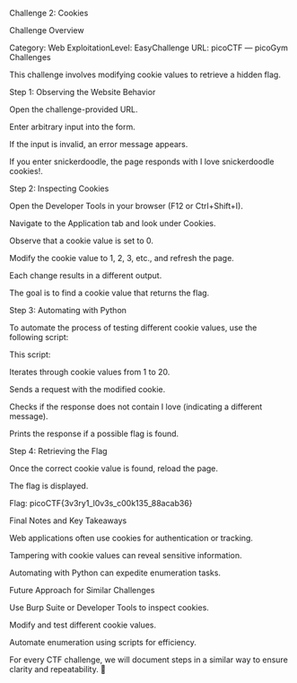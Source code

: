 

Challenge 2: Cookies

Challenge Overview

Category: Web ExploitationLevel: EasyChallenge URL: picoCTF — picoGym Challenges

This challenge involves modifying cookie values to retrieve a hidden flag.

Step 1: Observing the Website Behavior

Open the challenge-provided URL.

Enter arbitrary input into the form.

If the input is invalid, an error message appears.

If you enter snickerdoodle, the page responds with I love snickerdoodle cookies!.

Step 2: Inspecting Cookies

Open the Developer Tools in your browser (F12 or Ctrl+Shift+I).

Navigate to the Application tab and look under Cookies.

Observe that a cookie value is set to 0.

Modify the cookie value to 1, 2, 3, etc., and refresh the page.

Each change results in a different output.

The goal is to find a cookie value that returns the flag.

Step 3: Automating with Python

To automate the process of testing different cookie values, use the following script:

This script:

Iterates through cookie values from 1 to 20.

Sends a request with the modified cookie.

Checks if the response does not contain I love (indicating a different message).

Prints the response if a possible flag is found.

Step 4: Retrieving the Flag

Once the correct cookie value is found, reload the page.

The flag is displayed.

Flag: picoCTF{3v3ry1_l0v3s_c00k135_88acab36}

Final Notes and Key Takeaways

Web applications often use cookies for authentication or tracking.

Tampering with cookie values can reveal sensitive information.

Automating with Python can expedite enumeration tasks.

Future Approach for Similar Challenges

Use Burp Suite or Developer Tools to inspect cookies.

Modify and test different cookie values.

Automate enumeration using scripts for efficiency.

For every CTF challenge, we will document steps in a similar way to ensure clarity and repeatability. 🚀
